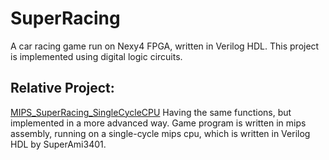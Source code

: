 # SuperRacing
A car racing game run on Nexy4 FPGA, written in Verilog HDL.
This project is implemented using digital logic circuits.

## Relative Project:
[MIPS_SuperRacing_SingleCycleCPU](https://github.com/SuperAmi3401/MIPS_SuperRacing_SingleCycleCPU)
Having the same functions, but implemented in a more advanced way.
Game program is written in mips assembly, running on a single-cycle mips cpu, which is written in Verilog HDL by SuperAmi3401.
